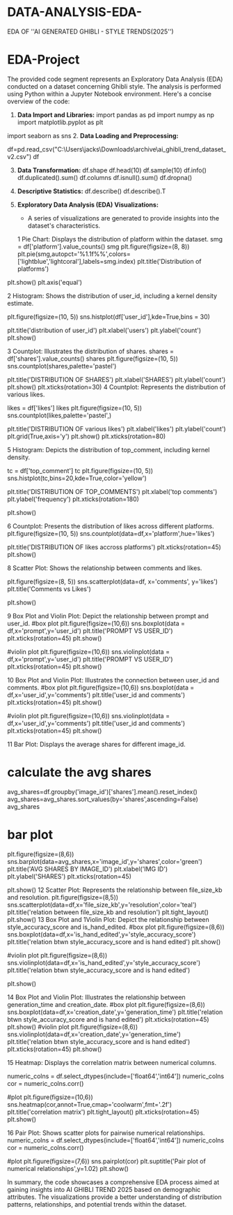 # DATA-ANALYSIS-EDA-
EDA OF ''AI GENERATED GHIBLI - STYLE TRENDS(2025'')


# EDA-Project

The provided code segment represents an Exploratory Data Analysis (EDA) conducted on a dataset concerning Ghibli style. The analysis is performed using Python within a Jupyter Notebook environment. Here's a concise overview of the code:

1. **Data Import and Libraries:**
   import pandas as pd
import numpy as np 
import matplotlib.pyplot as plt

import seaborn as sns
2. **Data Loading and Preprocessing:**
   
df=pd.read_csv("C:\\Users\\jacks\\Downloads\\archive\\ai_ghibli_trend_dataset_v2.csv")
df

3. **Data Transformation:**
   df.shape
df.head(10)
df.sample(10)
df.info()
df.duplicated().sum()
df.columns
df.isnull().sum()
df.dropna()
4. **Descriptive Statistics:**
   df.describe()
df.describe().T
5. **Exploratory Data Analysis (EDA) Visualizations:**
   - A series of visualizations are generated to provide insights into the dataset's characteristics.

   1 Pie Chart: Displays the distribution of platform within the dataset.
smg = df['platform'].value_counts()
smg
plt.figure(figsize=(8, 8))
plt.pie(smg,autopct='%1.1f%%',colors=['lightblue','lightcoral'],labels=smg.index)
plt.title('Distribution of platforms')

plt.show()
plt.axis('equal')


   2 Histogram: Shows the distribution of user_id, including a kernel density estimate.

plt.figure(figsize=(10, 5))
sns.histplot(df['user_id'],kde=True,bins = 30)

plt.title('distribution of user_id')
plt.xlabel('users')
plt.ylabel('count')
plt.show()

   3 Countplot: Illustrates the distribution of shares.
shares = df['shares'].value_counts()
shares
plt.figure(figsize=(10, 5))
sns.countplot(shares,palette='pastel')

plt.title('DISTRIBUTION OF SHARES')
plt.xlabel('SHARES')
plt.ylabel('count')
plt.show()
plt.xticks(rotation=30)
   4 Countplot: Represents the distribution of various likes.

likes = df['likes']
likes
plt.figure(figsize=(10, 5))
sns.countplot(likes,palette='pastel',)

plt.title('DISTRIBUTION OF various likes')
plt.xlabel('likes')
plt.ylabel('count')
plt.grid(True,axis='y')
plt.show()
plt.xticks(rotation=80)

   5 Histogram: Depicts the distribution  of top_comment, including kernel density.


tc = df['top_comment']
tc
plt.figure(figsize=(10, 5))
sns.histplot(tc,bins=20,kde=True,color='yellow')

plt.title('DISTRIBUTION OF TOP_COMMENTS')
plt.xlabel('top comments')
plt.ylabel('frequency')
plt.xticks(rotation=180)

plt.show()

   6 Countplot: Presents the distribution of likes across different platforms.
plt.figure(figsize=(10, 5))
sns.countplot(data=df,x='platform',hue='likes')
             

plt.title('DISTRIBUTION OF likes accross platforms')
plt.xticks(rotation=45)
plt.show()

   



   8 Scatter Plot: Shows the relationship between comments and likes.

plt.figure(figsize=(8, 5))
sns.scatterplot(data=df, x='comments', y='likes')
plt.title('Comments vs Likes')


plt.show()


   9 Box Plot and Violin Plot: Depict the relationship between prompt and user_id.
#box plot
plt.figure(figsize=(10,6))
sns.boxplot(data = df,x='prompt',y='user_id')
plt.title('PROMPT VS USER_ID')
plt.xticks(rotation=45)
plt.show()


#violin plot
plt.figure(figsize=(10,6))
sns.violinplot(data = df,x='prompt',y='user_id')
plt.title('PROMPT VS USER_ID')
plt.xticks(rotation=45)
plt.show()



   10 Box Plot and Violin Plot: Illustrates the connection between user_id and comments.
#box plot
plt.figure(figsize=(10,6))
sns.boxplot(data = df,x='user_id',y='comments')
plt.title('user_id and comments')
plt.xticks(rotation=45)
plt.show()


#violin plot
plt.figure(figsize=(10,6))
sns.violinplot(data = df,x='user_id',y='comments')
plt.title('user_id and comments')
plt.xticks(rotation=45)
plt.show()



   11 Bar Plot: Displays the average shares for different image_id.

# calculate the avg shares
avg_shares=df.groupby('image_id')['shares'].mean().reset_index()
avg_shares=avg_shares.sort_values(by='shares',ascending=False)
avg_shares

# bar plot
plt.figure(figsize=(8,6))
sns.barplot(data=avg_shares,x='image_id',y='shares',color='green')
plt.title('AVG SHARES BY IMAGE_ID')
plt.xlabel('IMG ID')
plt.ylabel('SHARES')
plt.xticks(rotation=45)

plt.show()
   12 Scatter Plot: Represents the relationship between file_size_kb and resolution.
 plt.figure(figsize=(8,5))
sns.scatterplot(data=df,x='file_size_kb',y='resolution',color='teal')
 plt.title('relation between file_size_kb and resolution')
plt.tight_layout()
plt.show()
   13 Box Plot and 1Violin Plot: Depict the relationship between style_accuracy_score and is_hand_edited.
#box plot 
plt.figure(figsize=(8,6))
sns.boxplot(data=df,x='is_hand_edited',y='style_accuracy_score')
plt.title('relation btwn style_accuracy_score and is hand edited')
plt.show()

#violin plot 
plt.figure(figsize=(8,6))
sns.violinplot(data=df,x='is_hand_edited',y='style_accuracy_score')
plt.title('relation btwn style_accuracy_score and is hand edited')

plt.show()

   14 Box Plot and Violin Plot: Illustrates the relationship between generation_time and creation_date.
#box plot 
plt.figure(figsize=(8,6))
sns.boxplot(data=df,x='creation_date',y='generation_time')
plt.title('relation btwn style_accuracy_score and is hand edited')
plt.xticks(rotation=45)
plt.show()
#violin plot 
plt.figure(figsize=(8,6))
sns.violinplot(data=df,x='creation_date',y='generation_time')
plt.title('relation btwn style_accuracy_score and is hand edited')
plt.xticks(rotation=45)
plt.show()

   15 Heatmap: Displays the correlation matrix between numerical columns.

numeric_colns = df.select_dtypes(include=['float64','int64'])
numeric_colns
cor = numeric_colns.corr()

#plot
plt.figure(figsize=(10,6))
sns.heatmap(cor,annot=True,cmap='coolwarm',fmt='.2f')
plt.title('correlation matrix')
plt.tight_layout()
plt.xticks(rotation=45)
plt.show()

   16 Pair Plot: Shows scatter plots for pairwise numerical relationships.
numeric_colns = df.select_dtypes(include=['float64','int64'])
numeric_colns
cor = numeric_colns.corr()

#plot
plt.figure(figsize=(7,6))
sns.pairplot(cor)
plt.suptitle('Pair plot of numerical relationships',y=1.02)
plt.show()

In summary, the code showcases a comprehensive EDA process aimed at gaining insights into AI GHIBLI TREND 2025 based on demographic attributes. The visualizations provide a better understanding of distribution patterns, relationships, and potential trends within the dataset.
